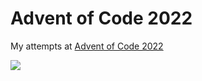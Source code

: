 # Advent of Code 2022

My attempts at [Advent of Code 2022](https://adventofcode.com/2022)

![](https://github.com/vxoli/adventofcode/blob/main/2022/advent-of-code-2022.png)
